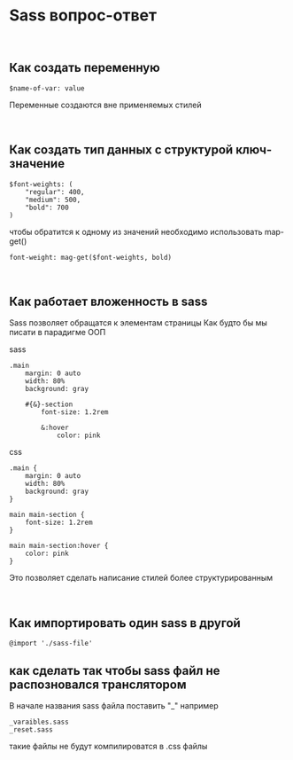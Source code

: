 # Sass вопрос-ответ

<br>

## Как создать переменную
```
$name-of-var: value
```
Переменные создаются вне применяемых стилей

<br>

## Как создать тип данных с структурой ключ-значение
```
$font-weights: (
    "regular": 400,
    "medium": 500,
    "bold": 700
)
```

чтобы обратится к одному из значений необходимо использовать map-get()
```
font-weight: mag-get($font-weights, bold)
```

<br>

## Как работает вложенность в sass
Sass позволяет обращатся к элементам страницы
Как будто бы мы писати в парадигме ООП

sass
```
.main
    margin: 0 auto
    width: 80%
    background: gray

    #{&}-section
        font-size: 1.2rem
    
        &:hover
            color: pink
```

css
```
.main {
    margin: 0 auto
    width: 80%
    background: gray
}

main main-section {
    font-size: 1.2rem
}

main main-section:hover {
    color: pink
}
```
Это позволяет сделать написание стилей
более структурированным

<br>

## Как импортировать один sass в другой
```
@import './sass-file'
```

## как сделать так чтобы sass файл не распозновался транслятором
В начале названия sass файла поставить "_" например
```
_varaibles.sass
_reset.sass
```
такие файлы не будут компилироватся в .css файлы